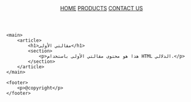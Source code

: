 <!DOCTYPE html>
<html>
<head>
</head>
<body>
    <header>
        <nav>
            <a href="#">HOME</a>
            <a href="#">PRODUCTS</a>
            <a href="#">CONTACT US</a>
        </nav>
    </header>

    <main>
        <article>
            <h1>مقالتي الأولى</h1>
            <section>
                <p>هذا هو محتوى مقالتي الأولى باستخدام HTML الدلالي.</p>
            </section>
        </article>
    </main>

    <footer>
        <p>@copyright</p>
    </footer>
</body>
</html>

